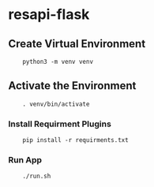 # resapi-flask

## Create Virtual Environment 
```
    python3 -m venv venv
```

## Activate the Environment
```
    . venv/bin/activate
```

### Install Requirment Plugins
```
    pip install -r requirments.txt
```
### Run App
```
    ./run.sh
```